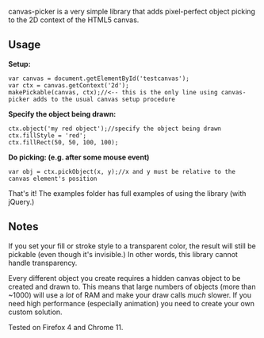 
canvas-picker is a very simple library that adds pixel-perfect object picking to the 2D context of the HTML5 canvas.

## Usage

**Setup:**

	var canvas = document.getElementById('testcanvas');
	var ctx = canvas.getContext('2d');
	makePickable(canvas, ctx);//<-- this is the only line using canvas-picker adds to the usual canvas setup procedure


**Specify the object being drawn:**

	ctx.object('my red object');//specify the object being drawn
	ctx.fillStyle = 'red';
	ctx.fillRect(50, 50, 100, 100);

**Do picking:  (e.g. after some mouse event)**

	var obj = ctx.pickObject(x, y);//x and y must be relative to the canvas element's position

That's it!  The examples folder has full examples of using the library (with jQuery.)

## Notes

If you set your fill or stroke style to a transparent color, the result will still be pickable (even though it's invisible.)  In other words, this library cannot handle transparency.

Every different object you create requires a hidden canvas object to be created and drawn to.  This means that large numbers of objects (more than ~1000) will use a *lot* of RAM and make your draw calls *much* slower.  If you need high performance (especially animation) you need to create your own custom solution.



Tested on Firefox 4 and Chrome 11.
